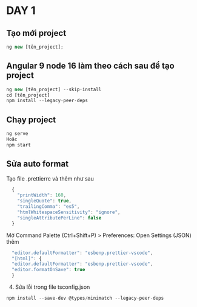 # DAY 1

## Tạo mới project

```typescript
ng new [tên_project];
```

## Angular 9 node 16 làm theo cách sau để tạo project

```typescript
ng new [tên_project] --skip-install
cd [tên_project]
npm install --legacy-peer-deps
```

## Chạy project

```typescript
ng serve
Hoặc
npm start
```

## Sửa auto format

Tạo file .prettierrc và thêm như sau

```typescript
  {
    "printWidth": 160,
    "singleQuote": true,
    "trailingComma": "es5",
    "htmlWhitespaceSensitivity": "ignore",
    "singleAttributePerLine": false
  }
```

Mở Command Palette (Ctrl+Shift+P) > Preferences: Open Settings (JSON) thêm

```typescript
  "editor.defaultFormatter": "esbenp.prettier-vscode",
  "[html]": {
  "editor.defaultFormatter": "esbenp.prettier-vscode",
  "editor.formatOnSave": true
  }
```

4. Sửa lỗi trong file tsconfig.json

```typescript
npm install --save-dev @types/minimatch --legacy-peer-deps
```
